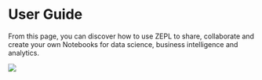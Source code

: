 <h1>User Guide</h1>

From this page, you can discover how to use ZEPL to share, collaborate and create your own Notebooks for data science, business intelligence and analytics.

<img src="../../img/landing_page.png" class="image-box big-img"/>